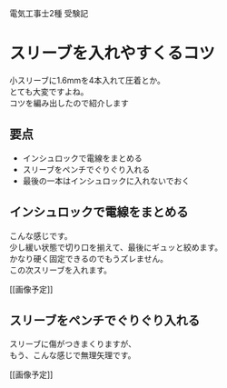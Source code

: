 電気工事士2種 受験記
# スリーブを入れやすくるコツ

小スリーブに1.6mmを4本入れて圧着とか。  
とても大変ですよね。  
コツを編み出したので紹介します

## 要点
+ インシュロックで電線をまとめる
+ スリーブをペンチでぐりぐり入れる
+ 最後の一本はインシュロックに入れないでおく

## インシュロックで電線をまとめる
こんな感じです。  
少し緩い状態で切り口を揃えて、最後にギュッと絞めます。  
かなり硬く固定できるのでもうズレません。  
この次スリーブを入れます。

[[画像予定]]


## スリーブをペンチでぐりぐり入れる
スリーブに傷がつきまくりますが、  
もう、こんな感じで無理矢理です。

[[画像予定]]

